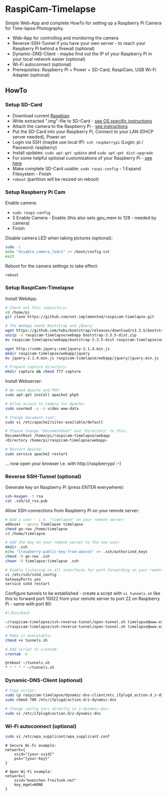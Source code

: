 RaspiCam-Timelapse
==================

Simple Web-App and complete HowTo for setting up a Raspberry Pi Camera for Time-lapse Photography.

- Web-App for controlling and monitoring the camera
- Reverse-SSH-Tunnel if you have your own server - to reach your Raspberry Pi behind a firewall (optional)
- Dynamic-DNS-Client - maybe find out the IP of your Raspberry Pi in your local network easier (optional)
- Wi-Fi autoconnect (optional)
- Prerequisites: Raspberry Pi + Power + SD-Card, RaspiCam, USB Wi-Fi Adapter (optional)


HowTo
-----

### Setup SD-Card

- Download current [Raspbian](https://www.raspberrypi.org/downloads/raspbian/)
- Write extracted ".img"-file to SD-Card - [see OS specific instructions](https://www.raspberrypi.org/documentation/installation/installing-images/README.md)
- Attach the camera to the Raspberry Pi - [see instructions](https://www.raspberrypi.org/documentation/configuration/camera.md)
- Put the SD-Card into your Raspberry Pi, Connect to your LAN (DHCP server needed), Power on
- Login via SSH (maybe use local IP): `ssh raspberrypi` (Login: pi / Password: raspberry)
- Install updates: `sudo apt-get update` and `sudo apt-get dist-upgrade`
- For some helpful optional customizations of your Raspberry Pi - [see here](Raspberry-Customizing.md)
- Make complete SD-Card usable: `sudo raspi-config` - 1 Expand Filesystem - Finish
- `reboot` (partition will be resized on reboot)


### Setup Raspberry Pi Cam

Enable camera:

- `sudo raspi-config`
- 5 Enable Camera - Enable (this also sets gpu_mem to 128 - needed by camera)
- Finish

Disable camera LED when taking pictures (optional):

```bash
sudo -i
echo "disable_camera_led=1" >> /boot/config.txt
exit
```

Reboot for the camera settings to take effect:

```bash
reboot
```


### Setup RaspiCam-Timelapse

Install WebApp:

```bash
# Check out this repository:
cd /home/pi
git clone https://github.com/not-implemented/raspicam-timelapse.git

# The WebApp needs Bootstrap and jQuery:
wget https://github.com/twbs/bootstrap/releases/download/v3.3.5/bootstrap-3.3.5-dist.zip
unzip -d raspicam-timelapse/webapp bootstrap-3.3.5-dist.zip
mv raspicam-timelapse/webapp/bootstrap-3.3.5-dist raspicam-timelapse/webapp/bootstrap

wget http://code.jquery.com/jquery-2.1.4.min.js
mkdir raspicam-timelapse/webapp/jquery
mv jquery-2.1.4.min.js raspicam-timelapse/webapp/jquery/jquery.min.js

# Prepare capture directory:
mkdir capture && chmod 777 capture
```

Install Webserver:

```bash
# We need Apache and PHP:
sudo apt-get install apache2 php5

# Allow access to Camera for Apache:
sudo usermod -a -G video www-data

# Change document-root:
sudo vi /etc/apache2/sites-available/default

# Please change "DocumentRoot" and "Directory" to this:
DocumentRoot /home/pi/raspicam-timelapse/webapp
<Directory /home/pi/raspicam-timelapse/webapp>

# Restart Apache:
sudo service apache2 restart
```

... now open your browser i.e. with http://raspberrypi/ :-)


### Reverse SSH-Tunnel (optional)

Generate key on Raspberry Pi (press ENTER everywhere):

```bash
ssh-keygen -t rsa
cat .ssh/id_rsa.pub
```

Allow SSH connections from Raspberry Pi on your remote server:

```bash
# Add a user - i.e. "timelapse" on your remote server:
adduser --gecos Timelapse timelapse
chmod go-rwx /home/timelapse
cd /home/timelapse

# Add the key on your remote server to the new user:
mkdir .ssh
echo "{raspberry-public-key-from-above}" >> .ssh/authorized_keys
chmod -R go-rwx .ssh
chown -R timelapse:timelapse .ssh

# Enable listening on all interfaces for port-forwarding on your remote server:
vi /etc/ssh/sshd_config
GatewayPorts yes
service sshd restart
```

Configure tunnels to be established - create a script with `vi tunnels.sh` like this to
forward port 10022 from your remote server to port 22 on Raspberry Pi - same with port 80:

```bash
#!/bin/bash

~/raspicam-timelapse/ssh-reverse-tunnel/open-tunnel.sh timelapse@www.example.com 10022 22 &
~/raspicam-timelapse/ssh-reverse-tunnel/open-tunnel.sh timelapse@www.example.com 10080 80 &
```

```bash
# Make it executable:
chmod +x tunnels.sh

# Add script to crontab:
crontab -e

@reboot ~/tunnels.sh
* * * * * ~/tunnels.sh
```


### Dynamic-DNS-Client (optional)

```bash
# Copy script:
sudo cp raspicam-timelapse/dynamic-dns-client/etc_ifplugd_action.d_z-dynamic-dns /etc/ifplugd/action.d/z-dynamic-dns
sudo chmod 700 /etc/ifplugd/action.d/z-dynamic-dns

# Change config vars directly in z-dynamic-dns:
sudo vi /etc/ifplugd/action.d/z-dynamic-dns
```


### Wi-Fi autoconnect (optional)

```bash
sudo vi /etc/wpa_supplicant/wpa_supplicant.conf
```

```
# Secure Wi-Fi example:
network={
    ssid="{your-ssid}"
    psk="{your-key}"
}

# Open Wi-Fi example:
network={
    ssid="muenchen.freifunk.net"
    key_mgmt=NONE
}
```
